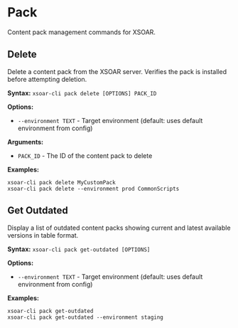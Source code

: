 # Pack

Content pack management commands for XSOAR.

## Delete

Delete a content pack from the XSOAR server. Verifies the pack is installed before attempting deletion.

**Syntax:** `xsoar-cli pack delete [OPTIONS] PACK_ID`

**Options:**
- `--environment TEXT` - Target environment (default: uses default environment from config)

**Arguments:**
- `PACK_ID` - The ID of the content pack to delete

**Examples:**
```
xsoar-cli pack delete MyCustomPack
xsoar-cli pack delete --environment prod CommonScripts
```

## Get Outdated

Display a list of outdated content packs showing current and latest available versions in table format.

**Syntax:** `xsoar-cli pack get-outdated [OPTIONS]`

**Options:**
- `--environment TEXT` - Target environment (default: uses default environment from config)

**Examples:**
```
xsoar-cli pack get-outdated
xsoar-cli pack get-outdated --environment staging
```
